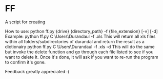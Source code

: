 # FF
A script for creating 

How to use:
    python ff.py {drive} {directory_path} -f {file_extension} [-v] [-d]
Example:
    python ff.py C \Users\Durandaul -f .xls 
  This will return all xls files within all folders/subdirectories of durandal and return the result as a dictionairy
    python ff.py C \Users\Durandaul -f .xls -d
  This will do the same but invoke the delete function and go through each file listed to see if you want to delete it.
  Once it's done, it will ask if you want to re-run the program to confirm it's gone.
  
Feedback greatly appreciated :)
